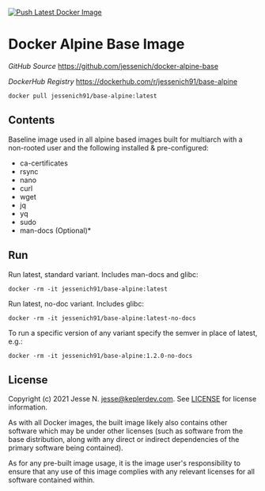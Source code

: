 [![Push Latest Docker Image](https://github.com/jessenich/docker-alpine-base/actions/workflows/push-docker-release.yml/badge.svg)](https://github.com/jessenich/docker-alpine-base/actions/workflows/push-docker-release.yml)

# Docker Alpine Base Image

*GitHub Source* https://github.com/jessenich/docker-alpine-base

*DockerHub Registry* https://dockerhub.com/r/jessenich91/base-alpine

`docker pull jessenich91/base-alpine:latest`

## Contents

Baseline image used in all alpine based images built for multiarch with a non-rooted user and the following installed & pre-configured:

- ca-certificates
- rsync
- nano
- curl
- wget
- jq
- yq
- sudo
- man-docs (Optional)*

## Run

Run latest, standard variant. Includes man-docs and glibc:

`docker -rm -it jessenich91/base-alpine:latest`

Run latest, no-doc variant. Includes glibc:

`docker -rm -it jessenich91/base-alpine:latest-no-docs`

To run a specific version of any variant specify the semver in place of latest, e.g.:

`docker -rm -it jessenich91/base-alpine:1.2.0-no-docs`

## License

Copyright (c) 2021 Jesse N. <jesse@keplerdev.com>. See [LICENSE](https://github.com/jessenich/docker-alpine-base/blob/master/LICENSE) for license information.

As with all Docker images, the built image likely also contains other software which may be under other licenses (such as software from the base distribution, along with any direct or indirect dependencies of the primary software being contained).

As for any pre-built image usage, it is the image user's responsibility to ensure that any use of this image complies with any relevant licenses for all software contained within.
